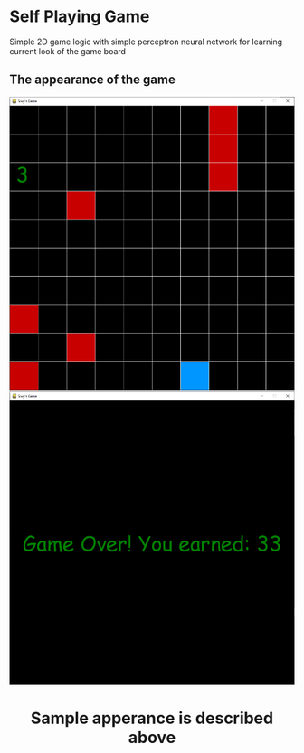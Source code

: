# Self Playing Game
Simple 2D game logic with simple perceptron neural network for learning current look of the game board

## The appearance of the game
<div align="center">
<img src="REPOSITORY_IMAGES/game_looks.png"/>
<img src="REPOSITORY_IMAGES/game_looks2.png"/>
<h1> Sample apperance is described above</h1>

</div>
<br>
